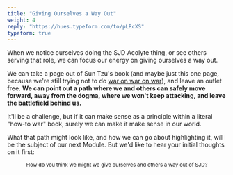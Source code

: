 ```yaml
---
title: "Giving Ourselves a Way Out"
weight: 4
reply: "https://hues.typeform.com/to/pLRcXS"
typeform: true
---
```


When we notice ourselves doing the SJD Acolyte thing, or see others serving that role, we can focus our energy on giving ourselves a way out.

We can take a page out of Sun Tzu's book (and maybe just this one page, because we're still trying not to do [war on war on war](https://3.course.sjmd.space/war-on-war-on-war/)), and leave an outlet free. **We can point out a path where we and others can safely move forward, away from the dogma, where we won't keep attacking, and leave the battlefield behind us.**

It'll be a challenge, but if it can make sense as a principle within a literal "how-to war" book, surely we can make it make sense in our world.

What that path might look like, and how we can go about highlighting it, will be the subject of our next Module. But we'd like to hear your initial thoughts on it first:

<center><small>How do you think we might we give ourselves and others a way out of SJD?</small></center>

